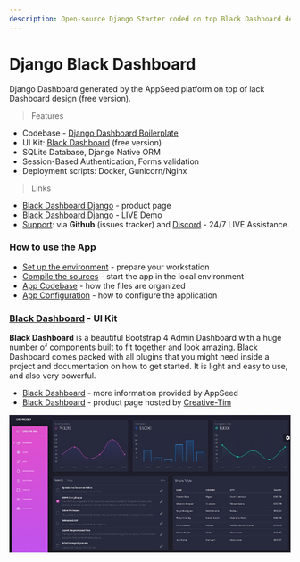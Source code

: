 ```yaml
---
description: Open-source Django Starter coded on top Black Dashboard design (free version).
---
```


# Django Black Dashboard

Django Dashboard generated by the AppSeed platform on top of lack Dashboard design \(free version\).

> Features

* Codebase - [Django Dashboard Boilerplate](../../boilerplate-code/django-dashboard.md)
* UI Kit: [Black Dashboard](../../content/bootstrap-template/black-dashboard.md) \(free version\)  
* SQLite Database, Django Native ORM
* Session-Based Authentication, Forms validation
* Deployment scripts: Docker, Gunicorn/Nginx 

> Links

* [Black Dashboard Django](https://appseed.us/admin-dashboards/django-dashboard-black) - product page
* [Black Dashboard Django](https://django-black-dashboard.appseed-srv1.com/) - LIVE Demo
* [Support](https://appseed.us/support):  via **Github** \(issues tracker\) and [Discord](https://discord.gg/fZC6hup) - 24/7 LIVE Assistance. 



### How to use the App

* [Set up the environment](../../boilerplate-code/django-dashboard.md#environment-1) - prepare your workstation
* [Compile the sources](../../boilerplate-code/django-dashboard.md#build-the-app-1) - start the app in the local environment
* [App Codebase](../../boilerplate-code/django-dashboard.md#app-codebase) - how the files are organized
* [App Configuration](../../boilerplate-code/django-dashboard.md#app-configuration) - how to configure the application



### [**Black Dashboard**](https://appseed.gitbook.io/docs/content/bootstrap-template/black-dashboard) - UI Kit <a id="black-dashboard-ui-kit"></a>

**Black Dashboard** is a beautiful Bootstrap 4 Admin Dashboard with a huge number of components built to fit together and look amazing. Black Dashboard comes packed with all plugins that you might need inside a project and documentation on how to get started. It is light and easy to use, and also very powerful.

* ​[Black Dashboard](https://appseed.gitbook.io/docs/content/bootstrap-template/black-dashboard) - more information provided by AppSeed
* ​[Black Dashboard](https://bit.ly/2L0W6Z7) - product page hosted by [Creative-Tim](https://appseed.gitbook.io/docs/content/partners/creative-tim)​

![Black Dashboard - Free Dashboard template.](../../.gitbook/assets/docs-black-dashboard-screen.jpg)

